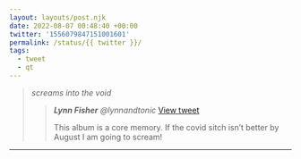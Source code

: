 ```yaml
---
layout: layouts/post.njk
date: 2022-08-07 00:48:40 +00:00
twitter: '1556079847151001601'
permalink: /status/{{ twitter }}/
tags: 
  - tweet
  - qt
---
```


> *screams into the void*
> 
> > <cite>**Lynn Fisher** @lynnandtonic</cite> [View tweet](/status/1493745726278356995/)
> > 
> > This album is a core memory. If the covid sitch isn’t better by August I am going to scream!

---
